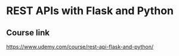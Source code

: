 # REST APIs with Flask and Python

## Course link
https://www.udemy.com/course/rest-api-flask-and-python/
